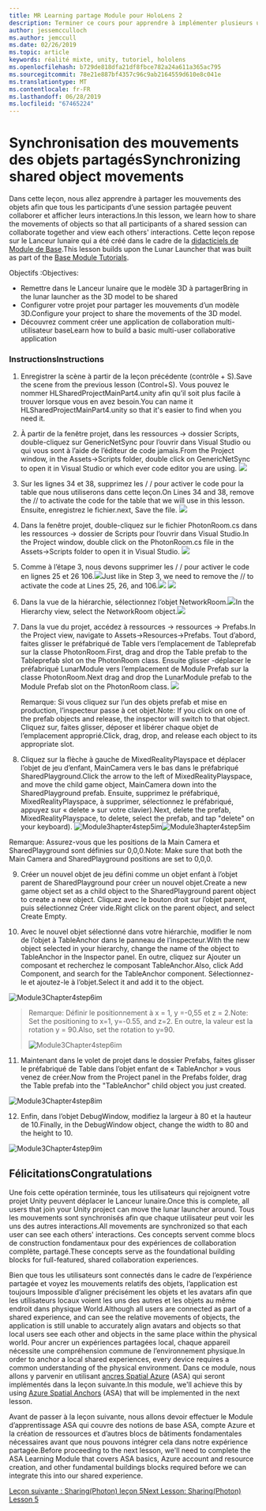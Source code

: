 ```yaml
---
title: MR Learning partage Module pour HoloLens 2
description: Terminer ce cours pour apprendre à implémenter plusieurs utilisateurs les expériences partagées au sein d’une application de HoloLens 2.
author: jessemcculloch
ms.author: jemccull
ms.date: 02/26/2019
ms.topic: article
keywords: réalité mixte, unity, tutoriel, hololens
ms.openlocfilehash: b729de818dfa21df8fbce782a24a611a365ac795
ms.sourcegitcommit: 78e21e887bf4357c96c9ab2164559d610e8c041e
ms.translationtype: MT
ms.contentlocale: fr-FR
ms.lasthandoff: 06/28/2019
ms.locfileid: "67465224"
---
```

# <a name="synchronizing-shared-object-movements"></a><span data-ttu-id="bf407-104">Synchronisation des mouvements des objets partagés</span><span class="sxs-lookup"><span data-stu-id="bf407-104">Synchronizing shared object movements</span></span>

<span data-ttu-id="bf407-105">Dans cette leçon, nous allez apprendre à partager les mouvements des objets afin que tous les participants d’une session partagée peuvent collaborer et afficher leurs interactions.</span><span class="sxs-lookup"><span data-stu-id="bf407-105">In this lesson, we learn how to share the movements of objects so that all participants of a shared session can collaborate together and view each others' interactions.</span></span> <span data-ttu-id="bf407-106">Cette leçon repose sur le Lanceur lunaire qui a été créé dans le cadre de la [didacticiels de Module de Base](mrlearning-base.md).</span><span class="sxs-lookup"><span data-stu-id="bf407-106">This lesson builds upon the Lunar Launcher that was built as part of the [Base Module Tutorials](mrlearning-base.md).</span></span>

<span data-ttu-id="bf407-107">Objectifs :</span><span class="sxs-lookup"><span data-stu-id="bf407-107">Objectives:</span></span>

- <span data-ttu-id="bf407-108">Remettre dans le Lanceur lunaire que le modèle 3D à partager</span><span class="sxs-lookup"><span data-stu-id="bf407-108">Bring in the lunar launcher as the 3D model to be shared</span></span>
- <span data-ttu-id="bf407-109">Configurer votre projet pour partager les mouvements d’un modèle 3D.</span><span class="sxs-lookup"><span data-stu-id="bf407-109">Configure your project to share the movements of the 3D model.</span></span>
- <span data-ttu-id="bf407-110">Découvrez comment créer une application de collaboration multi-utilisateur base</span><span class="sxs-lookup"><span data-stu-id="bf407-110">Learn how to build a basic multi-user collaborative application</span></span>

### <a name="instructions"></a><span data-ttu-id="bf407-111">Instructions</span><span class="sxs-lookup"><span data-stu-id="bf407-111">Instructions</span></span>


1. <span data-ttu-id="bf407-112">Enregistrer la scène à partir de la leçon précédente (contrôle + S).</span><span class="sxs-lookup"><span data-stu-id="bf407-112">Save the scene from the previous lesson (Control+S).</span></span> <span data-ttu-id="bf407-113">Vous pouvez le nommer HLSharedProjectMainPart4.unity afin qu’il soit plus facile à trouver lorsque vous en avez besoin.</span><span class="sxs-lookup"><span data-stu-id="bf407-113">You can name it HLSharedProjectMainPart4.unity so that it's easier to find when you need it.</span></span>

2. <span data-ttu-id="bf407-114">À partir de la fenêtre projet, dans les ressources -> dossier Scripts, double-cliquez sur GenericNetSync pour l’ouvrir dans Visual Studio ou qui vous sont à l’aide de l’éditeur de code jamais.</span><span class="sxs-lookup"><span data-stu-id="bf407-114">From the Project window, in the Assets->Scripts folder, double click on GenericNetSync to open it in Visual Studio or which ever code editor you are using.</span></span>  ![](images/module3chapter4updatestep2.png)

3. <span data-ttu-id="bf407-115">Sur les lignes 34 et 38, supprimez les / / pour activer le code pour la table que nous utiliserons dans cette leçon.</span><span class="sxs-lookup"><span data-stu-id="bf407-115">On Lines 34 and 38, remove the // to activate the code for the table that we will use in this lesson.</span></span> <span data-ttu-id="bf407-116">Ensuite, enregistrez le fichier.</span><span class="sxs-lookup"><span data-stu-id="bf407-116">next, Save the file.</span></span> ![](images/module3chapter4updatestep3.png)

4. <span data-ttu-id="bf407-117">Dans la fenêtre projet, double-cliquez sur le fichier PhotonRoom.cs dans les ressources -> dossier de Scripts pour l’ouvrir dans Visual Studio.</span><span class="sxs-lookup"><span data-stu-id="bf407-117">In the Project window, double click on the PhotonRoom.cs file in the Assets->Scripts folder to open it in Visual Studio.</span></span> ![](images/module3chapter4updatestep4.png)

5. <span data-ttu-id="bf407-118">Comme à l’étape 3, nous devons supprimer les / / pour activer le code en lignes 25 et 26 106.![](images/module3chapter4updatestep5a.png)</span><span class="sxs-lookup"><span data-stu-id="bf407-118">Just like in Step 3, we need to remove the // to activate the code at Lines 25, 26, and 106.![](images/module3chapter4updatestep5a.png)</span></span> ![](images/module3chapter4updatestep5b.png)

6. <span data-ttu-id="bf407-119">Dans la vue de la hiérarchie, sélectionnez l’objet NetworkRoom.![](images/module3chapter4updatestep6.png)</span><span class="sxs-lookup"><span data-stu-id="bf407-119">In the Hierarchy view, select the NetworkRoom object.![](images/module3chapter4updatestep6.png)</span></span>

7. <span data-ttu-id="bf407-120">Dans la vue du projet, accédez à ressources -> ressources -> Prefabs.</span><span class="sxs-lookup"><span data-stu-id="bf407-120">In the Project view, navigate to Assets->Resources->Prefabs.</span></span> <span data-ttu-id="bf407-121">Tout d’abord, faites glisser le préfabriqué de Table vers l’emplacement de Tableprefab sur la classe PhotonRoom.</span><span class="sxs-lookup"><span data-stu-id="bf407-121">First, drag and drop the Table prefab to the Tableprefab slot on the PhotonRoom class.</span></span> <span data-ttu-id="bf407-122">Ensuite glisser -déplacer le préfabriqué LunarModule vers l’emplacement de Module Prefab sur la classe PhotonRoom.</span><span class="sxs-lookup"><span data-stu-id="bf407-122">Next drag and drop the LunarModule prefab to the Module Prefab slot on the PhotonRoom class.</span></span> ![](images/module3chapter4updatestep7.png)

   <span data-ttu-id="bf407-123">Remarque: Si vous cliquez sur l’un des objets prefab et mise en production, l’inspecteur passe à cet objet.</span><span class="sxs-lookup"><span data-stu-id="bf407-123">Note: If you click on one of the prefab objects and release, the inspector will switch to that object.</span></span> <span data-ttu-id="bf407-124">Cliquez sur, faites glisser, déposer et libérer chaque objet de l’emplacement approprié.</span><span class="sxs-lookup"><span data-stu-id="bf407-124">Click, drag, drop, and release each object to its appropriate slot.</span></span>



8. <span data-ttu-id="bf407-125">Cliquez sur la flèche à gauche de MixedRealityPlayspace et déplacer l’objet de jeu d’enfant, MainCamera vers le bas dans le préfabriqué SharedPlayground.</span><span class="sxs-lookup"><span data-stu-id="bf407-125">Click the arrow to the left of MixedRealityPlayspace, and move the child game object, MainCamera down into the SharedPlayground prefab.</span></span> <span data-ttu-id="bf407-126">Ensuite, supprimez le préfabriqué, MixedRealityPlayspace, à supprimer, sélectionnez le préfabriqué, appuyez sur « delete » sur votre clavier).</span><span class="sxs-lookup"><span data-stu-id="bf407-126">Next, delete the prefab, MixedRealityPlayspace, to delete, select the prefab, and tap "delete" on your keyboard).</span></span>
<span data-ttu-id="bf407-127">![Module3hapter4step5im](images/module3chapter4step5im.PNG)</span><span class="sxs-lookup"><span data-stu-id="bf407-127">![Module3hapter4step5im](images/module3chapter4step5im.PNG)</span></span>

<span data-ttu-id="bf407-128">Remarque:  Assurez-vous que les positions de la Main Camera et SharedPlayground sont définies sur 0,0,0.</span><span class="sxs-lookup"><span data-stu-id="bf407-128">Note:  Make sure that both the Main Camera and SharedPlayground positions are set to 0,0,0.</span></span>

9. <span data-ttu-id="bf407-129">Créer un nouvel objet de jeu défini comme un objet enfant à l’objet parent de SharedPlayground pour créer un nouvel objet.</span><span class="sxs-lookup"><span data-stu-id="bf407-129">Create a new game object set as a child object to the SharedPlayground parent object to create a new object.</span></span> <span data-ttu-id="bf407-130">Cliquez avec le bouton droit sur l’objet parent, puis sélectionnez Créer vide.</span><span class="sxs-lookup"><span data-stu-id="bf407-130">Right click on the parent object, and select Create Empty.</span></span> 

10. <span data-ttu-id="bf407-131">Avec le nouvel objet sélectionné dans votre hiérarchie, modifier le nom de l’objet à TableAnchor dans le panneau de l’inspecteur.</span><span class="sxs-lookup"><span data-stu-id="bf407-131">With the new object selected in your hierarchy, change the name of the object to TableAnchor in the Inspector panel.</span></span> <span data-ttu-id="bf407-132">En outre, cliquez sur Ajouter un composant et recherchez le composant TableAnchor.</span><span class="sxs-lookup"><span data-stu-id="bf407-132">Also, click Add Component, and search for the TableAnchor component.</span></span> <span data-ttu-id="bf407-133">Sélectionnez-le et ajoutez-le à l’objet.</span><span class="sxs-lookup"><span data-stu-id="bf407-133">Select it and add it to the object.</span></span> 

![Module3Chapter4step6im](images/module3chapter4step7im.PNG)

> <span data-ttu-id="bf407-135">Remarque: Définir le positionnement à x = 1, y =-0,55 et z = 2.</span><span class="sxs-lookup"><span data-stu-id="bf407-135">Note: Set the positioning to x=1, y=-0.55, and z=2.</span></span> <span data-ttu-id="bf407-136">En outre, la valeur est la rotation y = 90.</span><span class="sxs-lookup"><span data-stu-id="bf407-136">Also, set the rotation to y=90.</span></span> 
>
> ![Module3Chapter4step6im](images/module3chapter4noteim.PNG)

11. <span data-ttu-id="bf407-138">Maintenant dans le volet de projet dans le dossier Prefabs, faites glisser le préfabriqué de Table dans l’objet enfant de « TableAnchor » vous venez de créer.</span><span class="sxs-lookup"><span data-stu-id="bf407-138">Now from the Project panel in the Prefabs folder, drag the Table prefab into the "TableAnchor" child object you just created.</span></span>

![Module3Chapter4step8im](images/module3chapter4step8im.PNG)



12. <span data-ttu-id="bf407-140">Enfin, dans l’objet DebugWindow, modifiez la largeur à 80 et la hauteur de 10.</span><span class="sxs-lookup"><span data-stu-id="bf407-140">Finally, in the DebugWindow object, change the width to 80 and the height to 10.</span></span>

![Module3Chapter4step9im](images/module3chapter4step11im.PNG)




## <a name="congratulations"></a><span data-ttu-id="bf407-142">Félicitations</span><span class="sxs-lookup"><span data-stu-id="bf407-142">Congratulations</span></span>


<span data-ttu-id="bf407-143">Une fois cette opération terminée, tous les utilisateurs qui rejoignent votre projet Unity peuvent déplacer le Lanceur lunaire.</span><span class="sxs-lookup"><span data-stu-id="bf407-143">Once this is complete, all users that join your Unity project can move the lunar launcher around.</span></span> <span data-ttu-id="bf407-144">Tous les mouvements sont synchronisés afin que chaque utilisateur peut voir les uns des autres interactions.</span><span class="sxs-lookup"><span data-stu-id="bf407-144">All movements are synchronized so that each user can see each others' interactions.</span></span> <span data-ttu-id="bf407-145">Ces concepts servent comme blocs de construction fondamentaux pour des expériences de collaboration complète, partagé.</span><span class="sxs-lookup"><span data-stu-id="bf407-145">These concepts serve as the foundational building blocks for full-featured, shared collaboration experiences.</span></span> 

<span data-ttu-id="bf407-146">Bien que tous les utilisateurs sont connectés dans le cadre de l’expérience partagée et voyez les mouvements relatifs des objets, l’application est toujours Impossible d’aligner précisément les objets et les avatars afin que les utilisateurs locaux voient les uns des autres et les objets au même endroit dans physique World.</span><span class="sxs-lookup"><span data-stu-id="bf407-146">Although all users are connected as part of a shared experience, and can see the relative movements of objects, the application is still unable to accurately align avatars and objects so that local users see each other and objects in the same place within the physical world.</span></span> <span data-ttu-id="bf407-147">Pour ancrer un expériences partagées local, chaque appareil nécessite une compréhension commune de l’environnement physique.</span><span class="sxs-lookup"><span data-stu-id="bf407-147">In order to anchor a local shared experiences, every device requires a common understanding of the physical environment.</span></span> <span data-ttu-id="bf407-148">Dans ce module, nous allons y parvenir en utilisant [ancres Spatial Azure](<https://azure.microsoft.com/en-us/services/spatial-anchors/>) (ASA) qui seront implémentés dans la leçon suivante.</span><span class="sxs-lookup"><span data-stu-id="bf407-148">In this module, we'll achieve this by using [Azure Spatial Anchors](<https://azure.microsoft.com/en-us/services/spatial-anchors/>) (ASA) that will be implemented in the next lesson.</span></span>

<span data-ttu-id="bf407-149">Avant de passer à la leçon suivante, nous allons devoir effectuer le Module d’apprentissage ASA qui couvre des notions de base ASA, compte Azure et la création de ressources et d’autres blocs de bâtiments fondamentales nécessaires avant que nous pouvons intégrer cela dans notre expérience partagée.</span><span class="sxs-lookup"><span data-stu-id="bf407-149">Before proceeding to the next lesson, we'll need to complete the ASA Learning Module that covers ASA basics, Azure account and resource creation, and other fundamental buildings blocks required before we can integrate this into our shared experience.</span></span>

<span data-ttu-id="bf407-150">[Leçon suivante : Sharing(Photon) leçon 5](mrlearning-sharing(photon)-ch5.md)</span><span class="sxs-lookup"><span data-stu-id="bf407-150">[Next Lesson: Sharing(Photon) Lesson 5](mrlearning-sharing(photon)-ch5.md)</span></span>

